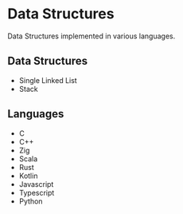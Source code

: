 # Data Structures

Data Structures implemented in various languages.

## Data Structures

* Single Linked List
* Stack

## Languages

* C
* C++
* Zig
* Scala
* Rust
* Kotlin
* Javascript
* Typescript
* Python